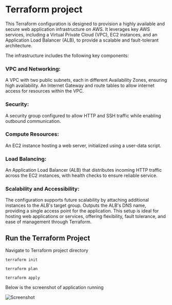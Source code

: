 # Terraform project

This Terraform configuration is designed to provision a highly available and secure web application infrastructure on AWS. It leverages key AWS services, including a Virtual Private Cloud (VPC), EC2 instances, and an Application Load Balancer (ALB), to provide a scalable and fault-tolerant architecture.

The infrastructure includes the following key components:

### VPC and Networking:

A VPC with two public subnets, each in different Availability Zones, ensuring high availability.
An Internet Gateway and route tables to allow internet access for resources within the VPC.

### Security:

A security group configured to allow HTTP and SSH traffic while enabling outbound communication.

### Compute Resources:

An EC2 instance hosting a web server, initialized using a user-data script.

### Load Balancing:

An Application Load Balancer (ALB) that distributes incoming HTTP traffic across the EC2 instances, with health checks to ensure reliable service.

### Scalability and Accessibility:

The configuration supports future scalability by attaching additional instances to the ALB's target group.
Outputs the ALB's DNS name, providing a single access point for the application.
This setup is ideal for hosting web applications or services, offering flexibility, fault tolerance, and ease of management through Terraform.

## Run the Terraform Project

Navigate to Terraform project directory

``` terraform init ```

``` terraform plan ```

``` terraform apply ```

Below is the screenshot of application running

![Screenshot](images/terraform-infra-app.png)

